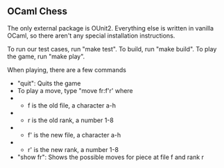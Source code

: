 ## OCaml Chess

The only external package is OUnit2. Everything else is written in vanilla OCaml, so there aren't any special installation instructions.

To run our test cases, run "make test".
To build, run "make build".
To play the game, run "make play".

When playing, there are a few commands
- "quit": Quits the game
- To play a move, type "move fr:f'r' where
- - f is the old file, a character a-h
- - r is the old rank, a number 1-8
- - f' is the new file, a character a-h
- - r' is the new rank, a number 1-8
- "show fr": Shows the possible moves for piece at file f and rank r
